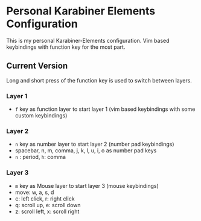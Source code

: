 # Personal Karabiner Elements Configuration

This is my personal Karabiner-Elements configuration.
Vim based keybindings with function key for the most part.

## Current Version

Long and short press of the function key is used to switch between layers.

### Layer 1

- `f` key as function layer to start layer 1 (vim based keybindings with some custom keybindings)

### Layer 2

- `n` key as number layer to start layer 2 (number pad keybindings)
- spacebar, n, m, comma, j, k, l, u, i, o as number pad keys
- `n` : period, `h`: comma

### Layer 3

- `m` key as Mouse layer to start layer 3 (mouse keybindings)
- move: w, a, s, d
- c: left click, r: right click
- q: scroll up, e: scroll down
- z: scroll left, x: scroll right
